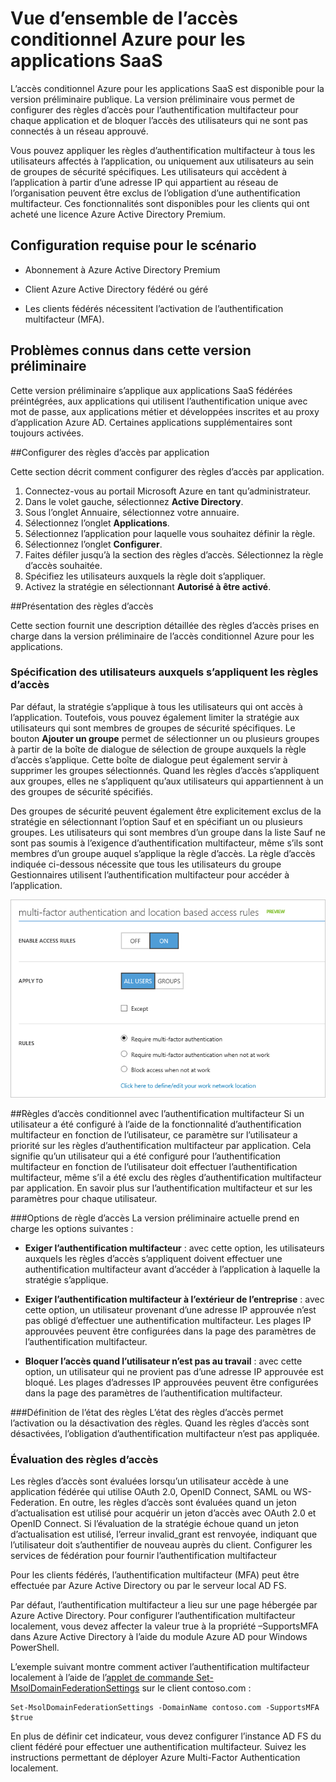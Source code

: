 <properties
	pageTitle="Vue d’ensemble de l’accès conditionnel Azure pour les applications SaaS| Microsoft Azure"
	description="L’accès conditionnel dans Azure AD vous permet de configurer des règles d’accès pour l’authentification multifacteur pour chaque application et de bloquer l’accès des utilisateurs qui ne sont pas connectés à un réseau approuvé."
	services="active-directory"
	documentationCenter=""
	authors="femila"
	manager="stevenpo"
	editor=""/>

<tags
	ms.service="active-directory"
	ms.workload="identity"
	ms.tgt_pltfrm="na"
	ms.devlang="na"
	ms.topic="article"
	ms.date="10/30/2015"
	ms.author="femila"/>

# Vue d’ensemble de l’accès conditionnel Azure pour les applications SaaS

L’accès conditionnel Azure pour les applications SaaS est disponible pour la version préliminaire publique. La version préliminaire vous permet de configurer des règles d’accès pour l’authentification multifacteur pour chaque application et de bloquer l’accès des utilisateurs qui ne sont pas connectés à un réseau approuvé.

Vous pouvez appliquer les règles d’authentification multifacteur à tous les utilisateurs affectés à l’application, ou uniquement aux utilisateurs au sein de groupes de sécurité spécifiques. Les utilisateurs qui accèdent à l’application à partir d’une adresse IP qui appartient au réseau de l’organisation peuvent être exclus de l’obligation d’une authentification multifacteur. Ces fonctionnalités sont disponibles pour les clients qui ont acheté une licence Azure Active Directory Premium.

## Configuration requise pour le scénario
* Abonnement à Azure Active Directory Premium

* Client Azure Active Directory fédéré ou géré

* Les clients fédérés nécessitent l’activation de l’authentification multifacteur (MFA).

## Problèmes connus dans cette version préliminaire
Cette version préliminaire s’applique aux applications SaaS fédérées préintégrées, aux applications qui utilisent l’authentification unique avec mot de passe, aux applications métier et développées inscrites et au proxy d’application Azure AD. Certaines applications supplémentaires sont toujours activées.

##Configurer des règles d’accès par application

Cette section décrit comment configurer des règles d’accès par application.

1. Connectez-vous au portail Microsoft Azure en tant qu’administrateur.
2. Dans le volet gauche, sélectionnez **Active Directory**.
3. Sous l’onglet Annuaire, sélectionnez votre annuaire.
4. Sélectionnez l’onglet **Applications**.
5. Sélectionnez l’application pour laquelle vous souhaitez définir la règle.
6. Sélectionnez l’onglet **Configurer**.
7. Faites défiler jusqu’à la section des règles d’accès. Sélectionnez la règle d’accès souhaitée.
8. Spécifiez les utilisateurs auxquels la règle doit s’appliquer.
9. Activez la stratégie en sélectionnant **Autorisé à être activé**.

##Présentation des règles d’accès

Cette section fournit une description détaillée des règles d’accès prises en charge dans la version préliminaire de l’accès conditionnel Azure pour les applications.
### Spécification des utilisateurs auxquels s’appliquent les règles d’accès

Par défaut, la stratégie s’applique à tous les utilisateurs qui ont accès à l’application. Toutefois, vous pouvez également limiter la stratégie aux utilisateurs qui sont membres de groupes de sécurité spécifiques. Le bouton **Ajouter un groupe** permet de sélectionner un ou plusieurs groupes à partir de la boîte de dialogue de sélection de groupe auxquels la règle d’accès s’applique. Cette boîte de dialogue peut également servir à supprimer les groupes sélectionnés. Quand les règles d’accès s’appliquent aux groupes, elles ne s’appliquent qu’aux utilisateurs qui appartiennent à un des groupes de sécurité spécifiés.

Des groupes de sécurité peuvent également être explicitement exclus de la stratégie en sélectionnant l’option Sauf et en spécifiant un ou plusieurs groupes. Les utilisateurs qui sont membres d’un groupe dans la liste Sauf ne sont pas soumis à l’exigence d’authentification multifacteur, même s’ils sont membres d’un groupe auquel s’applique la règle d’accès. La règle d’accès indiquée ci-dessous nécessite que tous les utilisateurs du groupe Gestionnaires utilisent l’authentification multifacteur pour accéder à l’application.

![Définition des règles d’accès conditionnel avec l’authentification multifacteur](./media/active-directory-conditional-access/conditionalaccess-saas-apps.png)

##Règles d’accès conditionnel avec l’authentification multifacteur
Si un utilisateur a été configuré à l’aide de la fonctionnalité d’authentification multifacteur en fonction de l’utilisateur, ce paramètre sur l’utilisateur a priorité sur les règles d’authentification multifacteur par application. Cela signifie qu’un utilisateur qui a été configuré pour l’authentification multifacteur en fonction de l’utilisateur doit effectuer l’authentification multifacteur, même s’il a été exclu des règles d’authentification multifacteur par application. En savoir plus sur l’authentification multifacteur et sur les paramètres pour chaque utilisateur.

###Options de règle d’accès
La version préliminaire actuelle prend en charge les options suivantes :

* **Exiger l’authentification multifacteur** : avec cette option, les utilisateurs auxquels les règles d’accès s’appliquent doivent effectuer une authentification multifacteur avant d’accéder à l’application à laquelle la stratégie s’applique.

* **Exiger l’authentification multifacteur à l’extérieur de l’entreprise** : avec cette option, un utilisateur provenant d’une adresse IP approuvée n’est pas obligé d’effectuer une authentification multifacteur. Les plages IP approuvées peuvent être configurées dans la page des paramètres de l’authentification multifacteur.

* **Bloquer l’accès quand l’utilisateur n’est pas au travail** : avec cette option, un utilisateur qui ne provient pas d’une adresse IP approuvée est bloqué. Les plages d’adresses IP approuvées peuvent être configurées dans la page des paramètres de l’authentification multifacteur.

###Définition de l’état des règles
L’état des règles d’accès permet l’activation ou la désactivation des règles. Quand les règles d’accès sont désactivées, l’obligation d’authentification multifacteur n’est pas appliquée.

### Évaluation des règles d’accès

Les règles d’accès sont évaluées lorsqu’un utilisateur accède à une application fédérée qui utilise OAuth 2.0, OpenID Connect, SAML ou WS-Federation. En outre, les règles d’accès sont évaluées quand un jeton d’actualisation est utilisé pour acquérir un jeton d’accès avec OAuth 2.0 et OpenID Connect. Si l’évaluation de la stratégie échoue quand un jeton d’actualisation est utilisé, l’erreur invalid\_grant est renvoyée, indiquant que l’utilisateur doit s’authentifier de nouveau auprès du client. Configurer les services de fédération pour fournir l’authentification multifacteur

Pour les clients fédérés, l’authentification multifacteur (MFA) peut être effectuée par Azure Active Directory ou par le serveur local AD FS.

Par défaut, l’authentification multifacteur a lieu sur une page hébergée par Azure Active Directory. Pour configurer l’authentification multifacteur localement, vous devez affecter la valeur true à la propriété –SupportsMFA dans Azure Active Directory à l’aide du module Azure AD pour Windows PowerShell.

L’exemple suivant montre comment activer l’authentification multifacteur localement à l’aide de l’[applet de commande Set-MsolDomainFederationSettings](https://msdn.microsoft.com/library/azure/dn194088.aspx) sur le client contoso.com :

    Set-MsolDomainFederationSettings -DomainName contoso.com -SupportsMFA $true

En plus de définir cet indicateur, vous devez configurer l’instance AD FS du client fédéré pour effectuer une authentification multifacteur. Suivez les instructions permettant de déployer Azure Multi-Factor Authentication localement.

<!---HONumber=Nov15_HO2-->